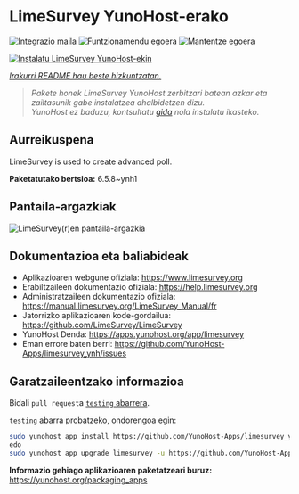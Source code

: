 <!--
Ohart ongi: README hau automatikoki sortu da <https://github.com/YunoHost/apps/tree/master/tools/readme_generator>ri esker
EZ editatu eskuz.
-->

# LimeSurvey YunoHost-erako

[![Integrazio maila](https://dash.yunohost.org/integration/limesurvey.svg)](https://dash.yunohost.org/appci/app/limesurvey) ![Funtzionamendu egoera](https://ci-apps.yunohost.org/ci/badges/limesurvey.status.svg) ![Mantentze egoera](https://ci-apps.yunohost.org/ci/badges/limesurvey.maintain.svg)

[![Instalatu LimeSurvey YunoHost-ekin](https://install-app.yunohost.org/install-with-yunohost.svg)](https://install-app.yunohost.org/?app=limesurvey)

*[Irakurri README hau beste hizkuntzatan.](./ALL_README.md)*

> *Pakete honek LimeSurvey YunoHost zerbitzari batean azkar eta zailtasunik gabe instalatzea ahalbidetzen dizu.*  
> *YunoHost ez baduzu, kontsultatu [gida](https://yunohost.org/install) nola instalatu ikasteko.*

## Aurreikuspena

LimeSurvey is used to create advanced poll.


**Paketatutako bertsioa:** 6.5.8~ynh1

## Pantaila-argazkiak

![LimeSurvey(r)en pantaila-argazkia](./doc/screenshots/create_html_statistic_screen.png)

## Dokumentazioa eta baliabideak

- Aplikazioaren webgune ofiziala: <https://www.limesurvey.org>
- Erabiltzaileen dokumentazio ofiziala: <https://help.limesurvey.org>
- Administratzaileen dokumentazio ofiziala: <https://manual.limesurvey.org/LimeSurvey_Manual/fr>
- Jatorrizko aplikazioaren kode-gordailua: <https://github.com/LimeSurvey/LimeSurvey>
- YunoHost Denda: <https://apps.yunohost.org/app/limesurvey>
- Eman errore baten berri: <https://github.com/YunoHost-Apps/limesurvey_ynh/issues>

## Garatzaileentzako informazioa

Bidali `pull request`a [`testing` abarrera](https://github.com/YunoHost-Apps/limesurvey_ynh/tree/testing).

`testing` abarra probatzeko, ondorengoa egin:

```bash
sudo yunohost app install https://github.com/YunoHost-Apps/limesurvey_ynh/tree/testing --debug
edo
sudo yunohost app upgrade limesurvey -u https://github.com/YunoHost-Apps/limesurvey_ynh/tree/testing --debug
```

**Informazio gehiago aplikazioaren paketatzeari buruz:** <https://yunohost.org/packaging_apps>
